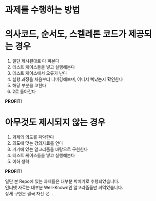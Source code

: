 # 과제를 수행하는 방법

# 의사코드, 순서도, 스켈레톤 코드가 제공되는 경우
1. 일단 제시된대로 다 짜본다
2. 테스트 케이스들을 넣고 실행해본다
3. 테스트 케이스에서 오류가 난다
4. 실행 과정을 처음부터 디버깅해보며, 어디서 삑났는지 확인한다
5. 해당 부분을 고친다
6. 2로 돌아간다

**PROFIT!**

# 아무것도 제시되지 않는 경우
1. 과제의 의도를 파악한다
2. 의도에 맞는 강의자료를 연다
3. 거기에 있는 알고리즘을 바탕으로 구현한다
4. 테스트 케이스들을 넣고 실행해본다
5. 이하 생략

**PROFIT!**

일단 본 Repo에 있는 과제들은 대부분 박치기로 수행되었습니다.\
인터넷 자료는 대부분 Well-Known인 알고리즘들만 써먹었습니다.\
상세 구현은 결국 자신 몫...

